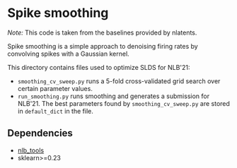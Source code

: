 # Spike smoothing
*Note:* This code is taken from the baselines provided by nlatents.


Spike smoothing is a simple approach to denoising firing rates by convolving spikes with a Gaussian kernel.

This directory contains files used to optimize SLDS for NLB'21:
* `smoothing_cv_sweep.py` runs a 5-fold cross-validated grid search over certain parameter values.
* `run_smoothing.py` runs smoothing and generates a submission for NLB'21. The best parameters found by `smoothing_cv_sweep.py` are stored in `default_dict` in the file.

## Dependencies
* [nlb_tools](https://github.com/neurallatents/nlb_tools)
* sklearn>=0.23
